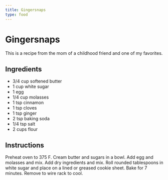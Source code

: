 ```yaml
---
title: Gingersnaps
type: food
---
```

# Gingersnaps

This is a recipe from the mom of a childhood friend and one of my favorites.

## Ingredients

- 3/4 cup softened butter
- 1 cup white sugar
- 1 egg
- 1/4 cup molasses
- 1 tsp cinnamon
- 1 tsp cloves
- 1 tsp ginger
- 2 tsp baking soda
- 1/4 tsp salt
- 2 cups flour


## Instructions

Preheat oven to 375 F. Cream butter and sugars in a bowl. Add egg and molasses and mix. Add dry ingredients and mix. Roll rounded tablespoons in white sugar and place on a lined or greased cookie sheet. Bake for 7 minutes. Remove to wire rack to cool.
